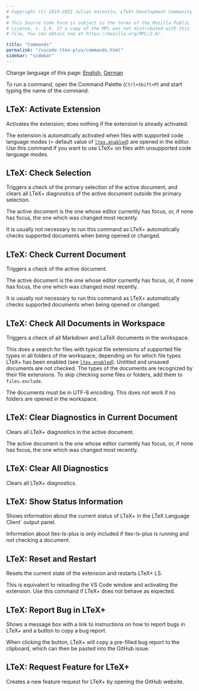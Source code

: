 ```yaml
---
# Copyright (C) 2019-2021 Julian Valentin, LTeX+ Development Community
#
# This Source Code Form is subject to the terms of the Mozilla Public
# License, v. 2.0. If a copy of the MPL was not distributed with this
# file, You can obtain one at https://mozilla.org/MPL/2.0/.

title: "Commands"
permalink: "/vscode-ltex-plus/commands.html"
sidebar: "sidebar"
---
```


Change language of this page: [English](commands.html), [German](commands-de.html)

<!-- ltex: language=en-US -->

To run a command, open the Command Palette (`Ctrl+Shift+P`) and start typing the name of the command.

## LTeX: Activate Extension

Activates the extension; does nothing if the extension is already activated.

The extension is automatically activated when files with supported code language modes (= default value of [`ltex.enabled`](../settings.html#ltexenabled)) are opened in the editor. Use this command if you want to use LTeX+ on files with unsupported code language modes.

## LTeX: Check Selection

Triggers a check of the primary selection of the active document, and clears all LTeX+ diagnostics of the active document outside the primary selection.

The active document is the one whose editor currently has focus, or, if none has focus, the one which was changed most recently.

It is usually not necessary to run this command as LTeX+ automatically checks supported documents when being opened or changed.

## LTeX: Check Current Document

Triggers a check of the active document.

The active document is the one whose editor currently has focus, or, if none has focus, the one which was changed most recently.

It is usually not necessary to run this command as LTeX+ automatically checks supported documents when being opened or changed.

## LTeX: Check All Documents in Workspace

Triggers a check of all Markdown and LaTeX documents in the workspace.

This does a search for files with typical file extensions of supported file types in all folders of the workspace, depending on for which file types LTeX+ has been enabled (see [`ltex.enabled`](../settings.html#ltexenabled)). Untitled and unsaved documents are not checked. The types of the documents are recognized by their file extensions. To skip checking some files or folders, add them to `files.exclude`.

The documents must be in UTF-8 encoding. This does not work if no folders are opened in the workspace.

## LTeX: Clear Diagnostics in Current Document

Clears all LTeX+ diagnostics in the active document.

The active document is the one whose editor currently has focus, or, if none has focus, the one which was changed most recently.

## LTeX: Clear All Diagnostics

Clears all LTeX+ diagnostics.

## LTeX: Show Status Information

Shows information about the current status of LTeX+ in the LTeX Language Client` output panel.

Information about ltex-ls-plus is only included if ltex-ls-plus is running and not checking a document.

## LTeX: Reset and Restart

Resets the current state of the extension and restarts LTeX+ LS.

This is equivalent to reloading the VS Code window and activating the extension. Use this command if LTeX+ does not behave as expected.

## LTeX: Report Bug in LTeX+

Shows a message box with a link to instructions on how to report bugs in LTeX+ and a button to copy a bug report.

When clicking the button, LTeX+ will copy a pre-filled bug report to the clipboard, which can then be pasted into the GitHub issue.

## LTeX: Request Feature for LTeX+

Creates a new feature request for LTeX+ by opening the GitHub website.
